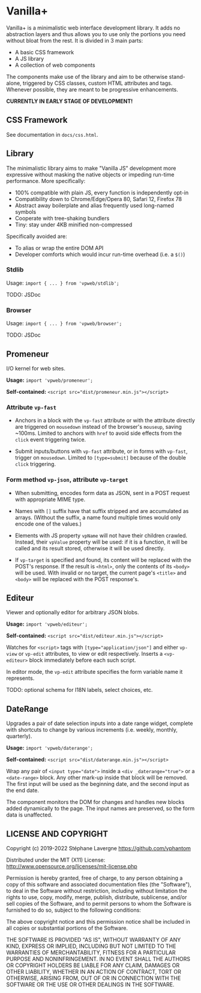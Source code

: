# Vanilla+

<!--
[![license](https://img.shields.io/github/license/vphantom/vpweb.svg?style=plastic)]()
[![GitHub release](https://img.shields.io/github/release/vphantom/vpweb.svg?style=plastic)]()
-->

Vanilla+ is a minimalistic web interface development library.  It adds no abstraction layers and thus allows you to use only the portions you need without bloat from the rest.  It is divided in 3 main parts:

* A basic CSS framework
* A JS library
* A collection of web components

The components make use of the library and aim to be otherwise stand-alone, triggered by CSS classes, custom HTML attributes and tags.  Whenever possible, they are meant to be progressive enhancements.


**CURRENTLY IN EARLY STAGE OF DEVELOPMENT!**

## CSS Framework

See documentation in `docs/css.html`.

## Library

The minimalistic library aims to make "Vanilla JS" development more expressive without masking the native objects or impeding run-time performance.  More specifically:

- 100% compatible with plain JS, every function is independently opt-in
- Compatibility down to Chrome/Edge/Opera 80, Safari 12, Firefox 78
- Abstract away boilerplate and alias frequently used long-named symbols
- Cooperate with tree-shaking bundlers
- Tiny: stay under 4KB minified non-compressed

Specifically avoided are:

- To alias or wrap the entire DOM API
- Developer comforts which would incur run-time overhead (i.e. a `$()`)

### Stdlib

Usage: `import { ... } from 'vpweb/stdlib';`

TODO: JSDoc

### Browser

Usage: `import { ... } from 'vpweb/browser';`

TODO: JSDoc

## Promeneur

I/O kernel for web sites.

**Usage:** `import 'vpweb/promeneur';`

**Self-contained:** `<script src="dist/promeneur.min.js"></script>`

### Attribute `vp-fast`

* Anchors in a block with the `vp-fast` attribute or with the attribute directly are triggered on `mousedown` instead of the browser's `mouseup`, saving ~100ms.  Limited to anchors with `href` to avoid side effects from the `click` event triggering twice.

* Submit inputs/buttons with `vp-fast` attribute, or in forms with `vp-fast`, trigger on `mousedown`.  Limited to `[type=submit]` because of the double `click` triggering.

### Form method `vp-json`, attribute `vp-target`

* When submitting, encodes form data as JSON, sent in a POST request with appropriate MIME type.

* Names with `[]` suffix have that suffix stripped and are accumulated as arrays.  (Without the suffix, a name found multiple times would only encode one of the values.)

* Elements with JS property `vpName` will not have their children crawled.  Instead, their `vpValue` property will be used: if it is a function, it will be called and its result stored, otherwise it will be used directly.

* If `vp-target` is specified and found, its content will be replaced with the POST's response.  If the result is `<html>`, only the contents of its `<body>` will be used.  With invalid or no target, the current page's `<title>` and `<body>` will be replaced with the POST response's.

## Editeur

Viewer and optionally editor for arbitrary JSON blobs.

**Usage:** `import 'vpweb/editeur';`

**Self-contained:** `<script src="dist/editeur.min.js"></script>`

Watches for `<script>` tags with `[type="application/json"]` and either `vp-view` or `vp-edit` attributes, to view or edit respectively.  Inserts a `<vp-editeur>` block immediately before each such script.

In editor mode, the `vp-edit` attribute specifies the form variable name it represents.

TODO: optional schema for I18N labels, select choices, etc.

## DateRange

Upgrades a pair of date selection inputs into a date range widget, complete with shortcuts to change by various increments (i.e. weekly, monthly, quarterly).

**Usage:** `import 'vpweb/daterange';`

**Self-contained:** `<script src="dist/daterange.min.js"></script>`

Wrap any pair of `<input type="date">` inside a `<div _daterange="true">` or a `<date-range>` block.  Any other mark-up inside that block will be removed.  The first input will be used as the beginning date, and the second input as the end date.

The component monitors the DOM for changes and handles new blocks added dynamically to the page.  The input names are preserved, so the form data is unaffected.

## LICENSE AND COPYRIGHT

Copyright (c) 2019-2022 Stéphane Lavergne <https://github.com/vphantom>

Distributed under the MIT (X11) License:
http://www.opensource.org/licenses/mit-license.php

Permission is hereby granted, free of charge, to any person obtaining a copy of this software and associated documentation files (the "Software"), to deal in the Software without restriction, including without limitation the rights to use, copy, modify, merge, publish, distribute, sublicense, and/or sell copies of the Software, and to permit persons to whom the Software is furnished to do so, subject to the following conditions:

The above copyright notice and this permission notice shall be included in all copies or substantial portions of the Software.

THE SOFTWARE IS PROVIDED "AS IS", WITHOUT WARRANTY OF ANY KIND, EXPRESS OR IMPLIED, INCLUDING BUT NOT LIMITED TO THE WARRANTIES OF MERCHANTABILITY, FITNESS FOR A PARTICULAR PURPOSE AND NONINFRINGEMENT. IN NO EVENT SHALL THE AUTHORS OR COPYRIGHT HOLDERS BE LIABLE FOR ANY CLAIM, DAMAGES OR OTHER LIABILITY, WHETHER IN AN ACTION OF CONTRACT, TORT OR OTHERWISE, ARISING FROM, OUT OF OR IN CONNECTION WITH THE SOFTWARE OR THE USE OR OTHER DEALINGS IN THE SOFTWARE.

